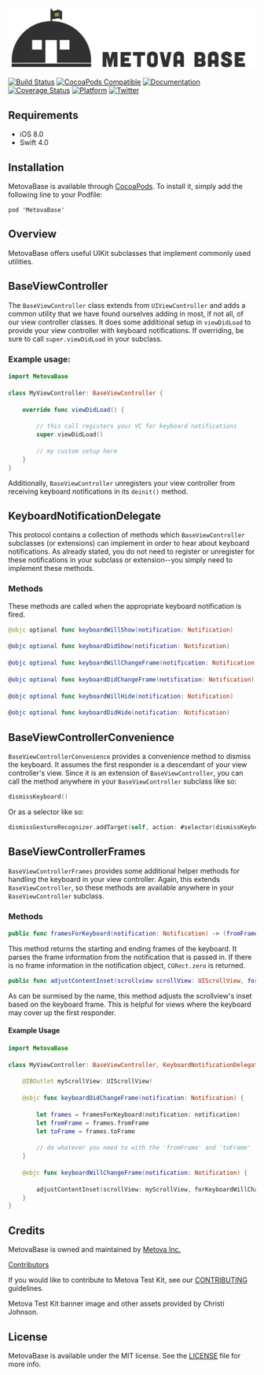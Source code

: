 [![MetovaBase](Assets/metova_base.png)](https://cocoapods.org/pods/MetovaBase)

[![Build Status](https://travis-ci.org/metova/MetovaBase.svg?branch=master)](https://travis-ci.org/metova/MetovaBase)
[![CocoaPods Compatible](http://cocoapod-badges.herokuapp.com/v/MetovaBase/badge.png)](http://cocoadocs.org/docsets/MetovaBase)
[![Documentation](https://img.shields.io/cocoapods/metrics/doc-percent/MetovaBase.svg)](http://cocoadocs.org/docsets/MetovaBase/)
[![Coverage Status](https://coveralls.io/repos/github/metova/MetovaBase/badge.svg?branch=master)](https://coveralls.io/github/metova/MetovaBase?branch=master)
[![Platform](http://cocoapod-badges.herokuapp.com/p/MetovaBase/badge.png)](http://cocoadocs.org/docsets/MetovaBase)
[![Twitter](https://img.shields.io/badge/twitter-@Metova-3CAC84.svg)](http://twitter.com/metova)

## Requirements

 - iOS 8.0
 - Swift 4.0

## Installation

MetovaBase is available through [CocoaPods](http://cocoapods.org). To install
it, simply add the following line to your Podfile:

    pod 'MetovaBase'

## Overview

MetovaBase offers useful UIKit subclasses that implement commonly used utilities.

## BaseViewController

The `BaseViewController` class extends from `UIViewController` and adds a common utility that we have found ourselves adding in most, if not all, of our view controller classes.
It does some additional setup in `viewDidLoad` to provide your view controller with keyboard notifications.  If overriding, be sure to call `super.viewDidLoad` in your subclass.

### Example usage:

```swift
import MetovaBase

class MyViewController: BaseViewController {

    override func viewDidLoad() {
    
    	// this call registers your VC for keyboard notifications
    	super.viewDidLoad() 
    	
    	// my custom setup here
    }
}
```

Additionally, `BaseViewController` unregisters your view controller from receiving keyboard notifications in its `deinit()` method.

## KeyboardNotificationDelegate

This protocol contains a collection of methods which `BaseViewController` subclasses (or extensions) can implement in order to hear about keyboard notifications. As already stated, you do not need to register or unregister for these notifications in your subclass or extension--you simply need to implement these methods.
 
### Methods
 
 These methods are called when the appropriate keyboard notification is fired.
 
 ```swift
@objc optional func keyboardWillShow(notification: Notification)

@objc optional func keyboardDidShow(notification: Notification)

@objc optional func keyboardWillChangeFrame(notification: Notification)

@objc optional func keyboardDidChangeFrame(notification: Notification)

@objc optional func keyboardWillHide(notification: Notification)

@objc optional func keyboardDidHide(notification: Notification)
 ```
 

## BaseViewControllerConvenience

`BaseViewControllerConvenience` provides a convenience method to dismiss the keyboard. It assumes the first responder is a descendant of your view controller's view.
Since it is an extension of `BaseViewController`, you can call the method anywhere in your `BaseViewController` subclass like so:

```swift
dismissKeyboard()
```

Or as a selector like so:

```swift
dismissGestureRecognizer.addTarget(self, action: #selector(dismissKeyboard))
```

## BaseViewControllerFrames

`BaseViewControllerFrames` provides some additional helper methods for handling the keyboard in your view controller. Again, this extends `BaseViewController`, so these methods are 
available anywhere in your `BaseViewController` subclass.

### Methods

```swift
public func framesForKeyboard(notification: Notification) -> (fromFrame: CGRect, toFrame: CGRect) 
```

This method returns the starting and ending frames of the keyboard. It parses the frame information from the notification that is passed in.
If there is no frame information in the notification object, `CGRect.zero` is returned.

```swift
public func adjustContentInset(scrollview scrollView: UIScrollView, forKeyboardWillChangeFrameNotification notification: Notification)
```

As can be surmised by the name, this method adjusts the scrollview's inset based on the keyboard frame. This is helpful for views where the keyboard may cover up
the first responder.

#### Example Usage

```swift
import MetovaBase

class MyViewController: BaseViewController, KeyboardNotificationDelegate {

	@IBOutlet myScrollView: UIScrollView!

	@objc func keyboardDidChangeFrame(notification: Notification) {
	
		let frames = framesForKeyboard(notification: notification)
		let fromFrame = frames.fromFrame
		let toFrame = frames.toFrame
		
		// do whatever you need to with the 'fromFrame' and 'toFrame'
	}

	@objc func keyboardWillChangeFrame(notification: Notification) {

		adjustContentInset(scrollView: myScrollView, forKeyboardWillChangeNotification: notification)
	}
}
```


## Credits

MetovaBase is owned and maintained by [Metova Inc.](https://metova.com)

[Contributors](https://github.com/Metova/MetovaBase/graphs/contributors)

If you would like to contribute to Metova Test Kit, see our [CONTRIBUTING](CONTRIBUTING.md) guidelines.
 
Metova Test Kit banner image and other assets provided by Christi Johnson.

## License

MetovaBase is available under the MIT license. See the [LICENSE](LICENSE) file for more info.
